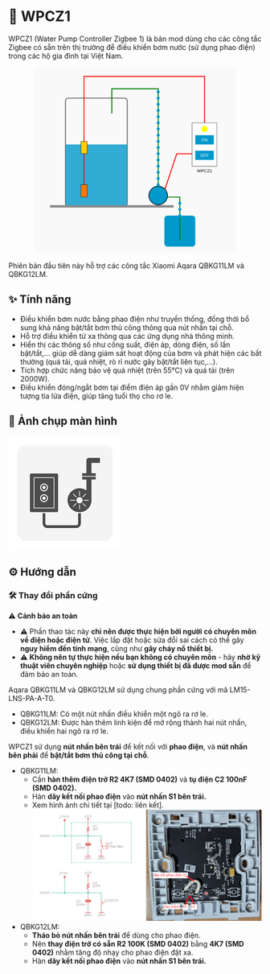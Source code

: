 # 🚀 WPCZ1
WPCZ1 (Water Pump Controller Zigbee 1) là bản mod dùng cho các công tắc Zigbee có sẵn trên thị trường để điều khiển bơm nước (sử dụng phao điện) trong các hộ gia đình tại Việt Nam.

<div align="center">
  <img src="./images/wpcz1.svg" alt="wpcz1" width="400"/>
</div>

Phiên bản đầu tiên này hỗ trợ các công tắc Xiaomi Aqara QBKG11LM và QBKG12LM.

## ✨ Tính năng
- Điều khiển bơm nước bằng phao điện như truyền thống, đồng thời bổ sung khả năng bật/tắt bơm thủ công thông qua nút nhấn tại chỗ.
- Hỗ trợ điều khiển từ xa thông qua các ứng dụng nhà thông minh.
- Hiển thị các thông số như công suất, điện áp, dòng điện, số lần bật/tắt,... giúp dễ dàng giám sát hoạt động của bơm và phát hiện các bất thường (quá tải, quá nhiệt, rò rỉ nước gây bật/tắt liên tục,...).
- Tích hợp chức năng bảo vệ quá nhiệt (trên 55°C) và quá tải (trên 2000W).
- Điều khiển đóng/ngắt bơm tại điểm điện áp gần 0V nhằm giảm hiện tượng tia lửa điện, giúp tăng tuổi thọ cho rơ le.

## 📸 Ảnh chụp màn hình
![Screenshot](./images/screenshot1.png)

## ⚙️ Hướng dẫn
### 🛠 Thay đổi phần cứng
⚠️ **Cảnh báo an toàn**
- ⚠️ Phần thao tác này **chỉ nên được thực hiện bởi người có chuyên môn về điện hoặc điện tử**. Việc lắp đặt hoặc sửa đổi sai cách có thể gây **nguy hiểm đến tính mạng**, cũng như **gây cháy nổ thiết bị.**
- ⚠️ **Không nên tự thực hiện nếu bạn không có chuyên môn** - hãy **nhờ kỹ thuật viên chuyên nghiệp** hoặc **sử dụng thiết bị đã được mod sẵn** để đảm bảo an toàn.

Aqara QBKG11LM và QBKG12LM sử dụng chung phần cứng với mã LM15-LNS-PA-A-T0.
- QBKG11LM: Có một nút nhấn điều khiển một ngõ ra rơ le.
- QBKG12LM: Được hàn thêm linh kiện để mở rộng thành hai nút nhấn, điều khiển hai ngõ ra rơ le.

WPCZ1 sử dụng **nút nhấn bên trái** để kết nối với **phao điện**, và **nút nhấn bên phải** để **bật/tắt bơm thủ công tại chỗ**.
- QBKG11LM:
  - Cần **hàn thêm điện trở R2 4K7 (SMD 0402)** và **tụ điện C2 100nF (SMD 0402).**
  - Hàn **dây kết nối phao điện** vào **nút nhấn S1 bên trái.**
  - Xem hình ảnh chi tiết tại [todo: liên kết].
  ![QBKG11LM](./images/QBKG11LM_modify.png)
- QBKG12LM:
  - **Tháo bỏ nút nhấn bên trái** để dùng cho phao điện.
  - Nên **thay điện trở có sẵn R2 100K (SMD 0402)** bằng **4K7 (SMD 0402)** nhằm tăng độ nhạy cho phao điện đặt xa.
  - Hàn **dây kết nối phao điện** vào **nút nhấn S1 bên trái.**
